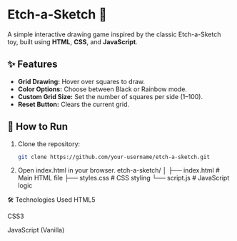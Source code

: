 # Etch-a-Sketch 🎨

A simple interactive drawing game inspired by the classic Etch-a-Sketch toy, built using **HTML**, **CSS**, and **JavaScript**.

## ✨ Features

- **Grid Drawing:** Hover over squares to draw.
- **Color Options:** Choose between Black or Rainbow mode.
- **Custom Grid Size:** Set the number of squares per side (1–100).
- **Reset Button:** Clears the current grid.

## 🚀 How to Run

1. Clone the repository:
   ```bash
   git clone https://github.com/your-username/etch-a-sketch.git
   
2. Open index.html in your browser.
   etch-a-sketch/
│
├── index.html       # Main HTML file
├── styles.css       # CSS styling
└── script.js        # JavaScript logic

🛠 Technologies Used
HTML5

CSS3

JavaScript (Vanilla)

